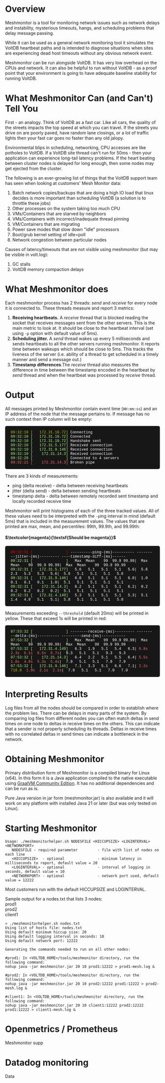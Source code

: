 # Overview

Meshmonitor is a tool for monitoring network issues such as network delays and instability, mysterious timeouts, hangs,
and scheduling problems that delay message passing.

While it can be used as a general network monitoring tool it simulates the VoltDB heartbeat paths and is intended to
diagnose situations when sites are experiencing dead host timeouts without any obvious network event.

Meshmonitor can be run alongside VoltDB. It has very low overhead on the CPUs and network. It can also be helpful to run
without VoltDB - as a proof point that your environment is going to have adequate baseline stability for running VoltDB.

# What Meshmonitor Can (and Can't) Tell You

First - an analogy. Think of VoltDB as a fast car. Like all cars, the quality of the streets impacts the top speed at
which you can travel. If the streets you drive on are poorly paved, have random lane closings, or a lot of traffic
lights then your fast car goes no faster than any old jalopy.

Environmental blips in scheduling, networking, CPU accesses are like potholes to VoltDB. If a VoltDB site thread can't
run for 50ms - then your application can experience long-tail latency problems. If the heart beating between cluster
nodes is delayed for long enough, then some nodes may get ejected from the cluster.

The following is an ever-growing list of things that the VoltDB support team has seen when looking at customers' Mesh
Monitor data:

1. Batch network copies/backups that are doing a high IO load that linux decides is more important than scheduling
   VoltDB (a solution is to throttle these jobs)
2. Other processes on the system taking too much CPU
3. VMs/Containers that are starved by neighbors
4. VMs/Containers with incorrect/inadequate thread pinning
5. VM/Containers that are migrating
6. Power save modes that slow down "idle" processors
7. Boot/grub kernel setting of idle=poll
8. Network congestion between particular nodes

Causes of latency/timeouts that are not visible using meshmonitor (but may be visible in volt.log):

1. GC stalls
2. VoltDB memory compaction delays

# What Meshmonitor does

Each meshmonitor process has 2 threads: *send* and *receive* for every node it is connected to. These threads measure
and report 3 metrics:

1. **Receiving heartbeats.** A *receive* thread that is blocked reading the socket that receives messages sent from the
   other servers. This is the main metric to look at. It should be close to the heartbeat interval (set using `-p`
   option with default value of 5ms).
2. **Scheduling jitter.** A *send* thread wakes up every 5 milliseconds and sends heartbeats to all the other servers
   running meshmonitor. It reports time between wakeups which should be close to 5ms. This tracks the liveness of the
   server (i.e. ability of a thread to get scheduled in a timely manner and send a message out.)
3. **Timestamp differences**.The *receive* thread also measures the difference in time between the timestamp encoded in
   the heartbeat by *send* thread and when the heartbeat was processed by *receive* thread.

# Output

All messages printed by Meshmonitor contain event time (`HH:mm:ss`) and an IP address of the node that the message
pertains to. If message has no such context then IP column will be empty:

<div class="term-container"><span class="yellow">09:32:10 [   172.31.10.72]</span> Connecting
<span class="green">09:32:10 [   172.31.10.72]</span> Connected
<span class="green">09:32:10 [   172.31.10.72]</span> Handshake sent
<span class="green">09:32:10 [   172.31.5.177]</span> Received connection
<span class="green">09:32:10 [   172.31.9.146]</span> Received connection
<span class="green">09:32:10 [    172.31.14.3]</span> Received connection
<span class="green">09:32:20 [               ]</span> Connected to 4 servers
<span class="red">09:32:21 [    172.31.14.3]</span> Broken pipe
</div>

There are 3 kinds of measurements:

* ping (delta receive) - delta between receiving heartbeats
* jitter (delta send) - delta between sending heartbeats
* timestamp delta - delta between remotely recorded sent timestamp and locally recorded receive time

Meshmonitor will print histograms of each of the three tracked values. All of these values need to be interpreted with
the `-p`ing interval in mind (default 5ms) that is included in the measurement values. The values that are printed are
max, mean, and percentiles: 99th, 99.9th, and 99.99th:

#### $\textcolor{magenta}{\textsf{Should be magenta}}$ 

<div class="term-container"><span style="color: red">09:32:31 [               ]</span> ----------ping-(ms)---------- ---------jitter-(ms)--------- ----timestamp-diff-(ms)------
<span class="green">09:32:31 [               ]</span>   Max  Mean    99  99.9 99.99|  Max  Mean    99  99.9 99.99|  Max  Mean    99  99.9 99.99
<span class="green">09:32:31 [   172.31.5.177]</span>   5.6   5.1   5.1   5.1   5.6|  5.6   2.3   5.3   5.3   5.6|  5.6   5.1   5.1   5.1   5.6
<span class="green">09:32:31 [   172.31.9.146]</span>   6.0   5.1   5.1   5.1   6.0|  1.0   0.1   0.1   0.1   1.0|  5.1   5.1   5.1   5.1   5.1
<span class="green">09:32:31 [    172.31.14.3]</span>   6.2   5.1   5.1   5.1   6.2|  0.2   0.2   0.2   0.2   0.2|  5.1   5.1   5.1   5.1   5.1
<span class="green">09:32:31 [   172.31.4.149]</span>   5.3   5.1   5.1   5.1   5.3|  5.1   1.4   4.9   5.1   5.1|  5.8   5.1   5.1   5.1   5.8
</div>

Measurements exceeding `--threshold` (default 20ms) will be printed in yellow. These that exceed 1s will be printed in
red:

<div class="term-container"><span class="green">07:53:32 [               ]</span> --------receive-(ms)--------- ---------delta-(ms)---------- ---------send-(ms)-----------
<span class="green">07:53:32 [               ]</span>   Max  Mean    99  99.9 99.99|  Max  Mean    99  99.9 99.99|  Max  Mean    99  99.9 99.99
<span class="green">07:53:32 [   172.31.4.149]</span>   6.3   1.9   5.1   5.4   6.3| <span class="red">6.8s  2.3s  6.1s  6.5s  6.7s</span>|  9.3   5.1   5.1   9.3   9.3
<span class="green">07:53:32 [    172.31.14.3]</span>   6.4   2.2   5.1   5.5   6.4| <span class="red">5.5s  1.8s  4.9s  5.3s  5.4s</span>|  7.9   5.1   5.1   7.9   7.9
<span class="green">07:53:32 [   172.31.9.146]</span>   7.1   3.3   5.1   6.6   7.1| <span class="red">2.2s</span> <span class="yellow">718.8</span>  <span class="red">1.9s  2.1s  2.1s</span>|  7.0   5.1   5.1   7.0   7.0
</div>

# Interpreting Results

Log files from all the nodes should be compared in order to establish where the problem lies. There can be delays in
many parts of the system. By comparing log files from different nodes you can often match deltas in send times on one
node to deltas in receive times on the others. This can indicate that a sender is not properly scheduling its threads.
Deltas in receive times with no correlated deltas in send times can indicate a bottleneck in the network.

# Obtaining Meshmonitor

Primary distribution form of Meshmonitor is a compiled binary for Linux (x64). In this form it is a Java application
compiled to the native executable
using [GraalVM Community Edition](https://github.com/graalvm/graalvm-ce-builds/releases/). It has no additional
dependencies and can be run as is.

Pure Java version in jar form (meshmonitor.jar) is also available and it will work on any platform with installed Java
21 or later (but was only tested on Linux).

# Starting Meshmonitor

```
Usage: ./meshmonitorhelper.sh NODESFILE <HICCUPSIZE> <LOGINTERVAL> <NETWORKPORT>
   NODESFILE - required parameter         - file with list of nodes on each line
   <HICCUPSIZE>  - optional               - mininum latency in milliseconds to report, default value = 20
   <LOGINTERVAL> - optional               - interval of logging in seconds, default value = 10
   <NETWORKPORT> - optional               - network port used, default value = 12222

```

Most customers run with the default HICCUPSIZE and LOGINTERVAL.

Sample output for a nodes.txt that lists 3 nodes:  
prod1  
prod2  
client1

```
> ./meshmonitorhelper.sh nodes.txt
Using list of hosts file: nodes.txt
Using default minimum hiccup size: 20
Using default logging interval in seconds: 10
Using default network port: 12222

Generating the commands needed to run on all other nodes:

#prod1: In <VOLTDB_HOME>/tools/meshmonitor directory, run the following command:
nohup java -jar meshmonitor.jar 20 10 prod1:12222 > prod1-mesh.log &

#prod2: In <VOLTDB_HOME>/tools/meshmonitor directory, run the following command:
nohup java -jar meshmonitor.jar 20 10 prod2:12222 prod1:12222 > prod2-mesh.log &

#client1: In <VOLTDB_HOME>/tools/meshmonitor directory, run the following command:
nohup java -jar meshmonitor.jar 20 10 client1:12222 prod2:12222 prod1:12222 > client1-mesh.log &
```

# Openmetrics / Prometheus

Meshmonitor supp

# Datadog monitoring

Data
<style>.term-container {
background: #171717;
border-radius: 5px;
color: white;
font-family: "SFMono-Regular", Monaco, Menlo, Consolas, "Liberation Mono", Courier, monospace;
font-size: 12px;
padding: 14px 18px;
white-space: pre-wrap;
}

.red { color: #ff7070; } /* red */
.green { color: #b0f986; } /* green */
.yellow { color: #c6c502; } /* yellow */

</style>
